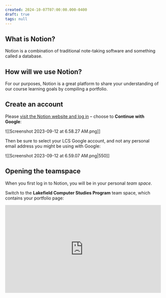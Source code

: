 ```yaml
---
created: 2024-10-07T07:00:00.000-0400
draft: true
tags: null
---
```


## What is Notion?

Notion is a combination of traditional note-taking software and something called a database.

## How will we use Notion?

For our purposes, Notion is a great platform to share your understanding of our course learning goals by compiling a portfolio.

## Create an account

Please [visit the Notion website and log in](https://www.notion.so/login) – choose to **Continue with Google**:

![[Screenshot 2023-09-12 at 6.58.27 AM.png]]

Then be sure to select your LCS Google account, and not any personal email address you might be using with Google:

![[Screenshot 2023-09-12 at 6.59.07 AM.png|550]]

## Opening the teamspace

When you first log in to Notion, you will be in your personal *team space*.

Switch to the **Lakefield Computer Studies Program** team space, which contains your portfolio page:

<div style="padding:56.25% 0 0 0;position:relative;">
	<iframe src="https://player.vimeo.com/video/1007477564?h=82cf645a3a&amp;badge=0&amp;autopause=0&amp;player_id=0&amp;app_id=58479&portrait=0&byline=0&title=0" frameborder="0" allow="autoplay; fullscreen; picture-in-picture; clipboard-write" style="position:absolute;top:0;left:0;width:100%;height:100%;" title="Opening the Teamspace">
	</iframe>
	</div>
<script src="https://player.vimeo.com/api/player.js"></script>